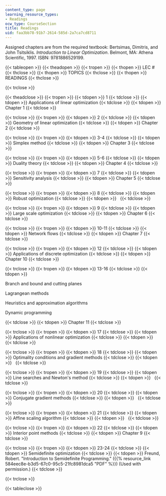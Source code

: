 ```yaml
---
content_type: page
learning_resource_types:
- Readings
ocw_type: CourseSection
title: Readings
uid: faa3bb78-91b7-2614-585d-2a7ca7cd8711
---
```


Assigned chapters are from the required textbook: Bertsimas, Dimitris, and John Tsitsiklis. _Introduction to Linear Optimization_. Belmont, MA: Athena Scientific, 1997. ISBN: 9781886529199.

{{< tableopen >}}
{{< theadopen >}}
{{< tropen >}}
{{< thopen >}}
LEC #
{{< thclose >}}
{{< thopen >}}
TOPICS
{{< thclose >}}
{{< thopen >}}
READINGS
{{< thclose >}}

{{< trclose >}}

{{< theadclose >}}
{{< tropen >}}
{{< tdopen >}}
1
{{< tdclose >}}
{{< tdopen >}}
Applications of linear optimization
{{< tdclose >}}
{{< tdopen >}}
Chapter 1
{{< tdclose >}}

{{< trclose >}}
{{< tropen >}}
{{< tdopen >}}
2
{{< tdclose >}}
{{< tdopen >}}
Geometry of linear optimization
{{< tdclose >}}
{{< tdopen >}}
Chapter 2
{{< tdclose >}}

{{< trclose >}}
{{< tropen >}}
{{< tdopen >}}
3-4
{{< tdclose >}}
{{< tdopen >}}
Simplex method
{{< tdclose >}}
{{< tdopen >}}
Chapter 3
{{< tdclose >}}

{{< trclose >}}
{{< tropen >}}
{{< tdopen >}}
5-6
{{< tdclose >}}
{{< tdopen >}}
Duality theory
{{< tdclose >}}
{{< tdopen >}}
Chapter 4
{{< tdclose >}}

{{< trclose >}}
{{< tropen >}}
{{< tdopen >}}
7
{{< tdclose >}}
{{< tdopen >}}
Sensitivity analysis
{{< tdclose >}}
{{< tdopen >}}
Chapter 5
{{< tdclose >}}

{{< trclose >}}
{{< tropen >}}
{{< tdopen >}}
8
{{< tdclose >}}
{{< tdopen >}}
Robust optimization
{{< tdclose >}}
{{< tdopen >}}
 
{{< tdclose >}}

{{< trclose >}}
{{< tropen >}}
{{< tdopen >}}
9
{{< tdclose >}}
{{< tdopen >}}
Large scale optimization
{{< tdclose >}}
{{< tdopen >}}
Chapter 6
{{< tdclose >}}

{{< trclose >}}
{{< tropen >}}
{{< tdopen >}}
10-11
{{< tdclose >}}
{{< tdopen >}}
Network flows
{{< tdclose >}}
{{< tdopen >}}
Chapter 7
{{< tdclose >}}

{{< trclose >}}
{{< tropen >}}
{{< tdopen >}}
12
{{< tdclose >}}
{{< tdopen >}}
Applications of discrete optimization
{{< tdclose >}}
{{< tdopen >}}
Chapter 10
{{< tdclose >}}

{{< trclose >}}
{{< tropen >}}
{{< tdopen >}}
13-16
{{< tdclose >}}
{{< tdopen >}}


Branch and bound and cutting planes

Lagrangean methods

Heuristics and approximation algorithms

Dynamic programming


{{< tdclose >}}
{{< tdopen >}}
Chapter 11
{{< tdclose >}}

{{< trclose >}}
{{< tropen >}}
{{< tdopen >}}
17
{{< tdclose >}}
{{< tdopen >}}
Applications of nonlinear optimization
{{< tdclose >}}
{{< tdopen >}}
 
{{< tdclose >}}

{{< trclose >}}
{{< tropen >}}
{{< tdopen >}}
18
{{< tdclose >}}
{{< tdopen >}}
Optimality conditions and gradient methods
{{< tdclose >}}
{{< tdopen >}}
 
{{< tdclose >}}

{{< trclose >}}
{{< tropen >}}
{{< tdopen >}}
19
{{< tdclose >}}
{{< tdopen >}}
Line searches and Newton's method
{{< tdclose >}}
{{< tdopen >}}
 
{{< tdclose >}}

{{< trclose >}}
{{< tropen >}}
{{< tdopen >}}
20
{{< tdclose >}}
{{< tdopen >}}
Conjugate gradient methods
{{< tdclose >}}
{{< tdopen >}}
 
{{< tdclose >}}

{{< trclose >}}
{{< tropen >}}
{{< tdopen >}}
21
{{< tdclose >}}
{{< tdopen >}}
Affine scaling algorithm
{{< tdclose >}}
{{< tdopen >}}
 
{{< tdclose >}}

{{< trclose >}}
{{< tropen >}}
{{< tdopen >}}
22
{{< tdclose >}}
{{< tdopen >}}
Interior point methods
{{< tdclose >}}
{{< tdopen >}}
Chapter 9
{{< tdclose >}}

{{< trclose >}}
{{< tropen >}}
{{< tdopen >}}
23-24
{{< tdclose >}}
{{< tdopen >}}
Semidefinite optimization
{{< tdclose >}}
{{< tdopen >}}
Freund, Robert. "Introduction to Semidefinite Programming." ({{% resource_link 584eec8e-b3d5-67c0-95c5-21fc8981dca5 "PDF" %}}) (Used with permission.)
{{< tdclose >}}

{{< trclose >}}

{{< tableclose >}}